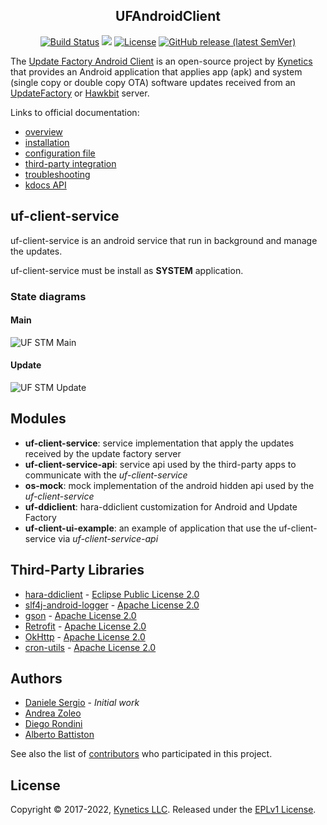 <h2 align="center">UFAndroidClient</h2>
<p align="center">
<a href="https://github.com/Kynetics/uf-android-client/actions/workflows/pipeline-build.yml"><img alt="Build Status" src="https://github.com/Kynetics/uf-android-client/actions/workflows/pipeline-build.yml/badge.svg"></a>
<a href="https://codeclimate.com/github/Kynetics/uf-android-client/maintainability"><img src="https://api.codeclimate.com/v1/badges/3dcb8f7ce1c2a6c9f9e2/maintainability" /></a>
<a href="http://www.eclipse.org/legal/epl-v10.html"><img alt="License" src="https://img.shields.io/badge/License-EPL%201.0-red.svg"></a>
<a href="https://jitpack.io/#kynetics/uf-android-client"><img alt="GitHub release (latest SemVer)" src="https://img.shields.io/github/v/release/kynetics/uf-android-client"></a>
</p>

The [Update Factory Android Client](https://docs.updatefactory.io/devices/android/android-client/) is an open-source project by [Kynetics](https://www.kynetics.com/) that provides an Android application that applies app (apk) and system (single copy or double copy OTA) software updates received from an [UpdateFactory](https://www.kynetics.com/iot-platform-update-factory) or [Hawkbit](https://eclipse.org/hawkbit/) server.

Links to official documentation:
- [overview](https://docs.updatefactory.io/devices/android/android-client/)
- [installation](https://docs.updatefactory.io/devices/android/android-client-packages/)
- [configuration file](https://docs.updatefactory.io/devices/android/android-config-files/)
- [third-party integration](https://docs.updatefactory.io/devices/android/third-party-integration-v1/)
- [troubleshooting](https://docs.updatefactory.io/devices/android/android-troubleshooting/)
- [kdocs API](https://kynetics.github.io/uf-android-client/)

## uf-client-service
uf-client-service is an android service that run in background and manage the updates.

uf-client-service must be install as **SYSTEM** application.

### State diagrams
#### Main
![UF STM Main](https://drive.google.com/uc?export=view&id=1FXw8Au_NmpAaJhVkhzwV9ED1-nfdtMXG)
#### Update
![UF STM Update](https://drive.google.com/uc?export=view&id=1OMwLV1RwluYuMvEukEcDgLAbb9OjEVMa)

## Modules
- **uf-client-service**: service implementation that apply the updates received by the update factory server
- **uf-client-service-api**: service api used by the third-party apps to communicate with the *uf-client-service*
- **os-mock**: mock implementation of the android hidden api used by the *uf-client-service*
- **uf-ddiclient**: hara-ddiclient customization for Android and Update Factory
- **uf-client-ui-example**: an example of application that use the uf-client-service via *uf-client-service-api*

## Third-Party Libraries
* [hara-ddiclient](https://github.com/eclipse/hara-ddiclient) - [Eclipse Public License 2.0](https://github.com/eclipse/hara-ddiclient/blob/master/LICENSE)
* [slf4j-android-logger](https://github.com/PSDev/slf4j-android-logger) - [Apache License 2.0](https://github.com/PSDev/slf4j-android-logger/blob/master/LICENSE.txt)
* [gson](https://github.com/google/gson) - [Apache License 2.0](https://github.com/google/gson/blob/master/LICENSE)
* [Retrofit](https://github.com/square/retrofit) - [Apache License 2.0](https://github.com/square/retrofit/blob/master/LICENSE.txt)
* [OkHttp](https://github.com/square/okhttp) - [Apache License 2.0](https://github.com/square/okhttp/blob/master/LICENSE.txt)
* [cron-utils](https://github.com/jmrozanec/cron-utils) - [Apache License 2.0](https://github.com/jmrozanec/cron-utils/blob/master/LICENSE)

## Authors
* [Daniele Sergio](https://github.com/danielesergio) - *Initial work*
* [Andrea Zoleo](https://github.com/andrea-zoleo) 
* [Diego Rondini](https://github.com/diegorondini)
* [Alberto Battiston](https://github.com/albertob13)

See also the list of [contributors](https://github.com/Kynetics/UfAndroidClient/graphs/contributors) who participated in this project.

## License
Copyright © 2017-2022, [Kynetics LLC](https://www.kynetics.com).
Released under the [EPLv1 License](http://www.eclipse.org/legal/epl-v10.html).

